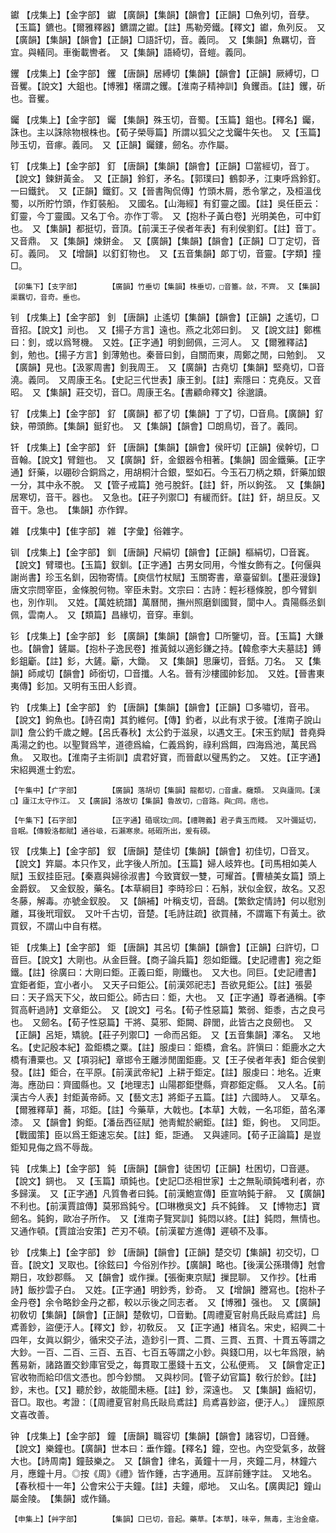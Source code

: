<!-- { "loadSidebar": true } -->
钀	【戌集上】【金字部】	钀	【廣韻】【集韻】【韻會】【正韻】□魚列切，音孽。【玉篇】鑣也。【爾雅釋器】鑣謂之钀。【註】馬勒旁鐵。【釋文】钀，魚列反。　又【廣韻】【集韻】【韻會】【正韻】□語訐切，音。義同。　又【集韻】魚羈切，音宜。與轙同。車衡載轡者。　又【集韻】語綺切，音螘。義同。

钁	【戌集上】【金字部】	钁	【唐韻】居縛切【集韻】【韻會】【正韻】厥縛切，□音矍。【說文】大鉏也。【博雅】櫡謂之钁。【淮南子精神訓】負钁臿。【註】钁，斫也。音矍。

钃	【戌集上】【金字部】	钃	【集韻】殊玉切，音蜀。【玉篇】鉏也。【釋名】钃，誅也。主以誅除物根株也。【荀子榮辱篇】所謂以狐父之戈钃牛矢也。　又【玉篇】陟玉切，音瘃。義同。　又【正韻】钃鏤，劒名。亦作屬。

钉	【戌集上】【金字部】	釘	【唐韻】【集韻】【韻會】【正韻】□當經切，音丁。【說文】鍊鉼黃金。　又【正韻】鈴釘，矛名。【郭璞曰】鶴厀矛，江東呼爲鈴釘。一曰鐵釴。　又【正韻】鐵釘。又【晉書陶侃傳】竹頭木屑，悉令掌之，及桓溫伐蜀，以所貯竹頭，作釘裝船。　又國名。【山海經】有釘靈之國。【註】吳任臣云：釘靈，今丁靈國。又名丁令。亦作丁零。　又【抱朴子黃白卷】光明美色，可中釘也。　又【集韻】都挺切，音頂。【前漢王子侯者年表】有利侯劉釘。【註】音丁。又音鼎。　又【集韻】煉鉼金。　又【廣韻】【集韻】【韻會】【正韻】□丁定切，音矴。義同。　又【增韻】以釘釘物也。　又【五音集韻】郞丁切，音靈。【字類】撞□。

	【卯集下】【支字部】		【廣韻】竹垂切【集韻】株垂切，□音箠。敆，不齊。　又【集韻】渠羈切，音奇。垂也。

钊	【戌集上】【金字部】	釗	【唐韻】止遙切【集韻】【韻會】【正韻】之遙切，□音招。【說文】刓也。　又【揚子方言】遠也。燕之北郊曰釗。　又【說文註】鄭樵曰：釗，或以爲弩機。　又姓。【正字通】明釗劒佩，三河人。　又【爾雅釋詁】釗，勉也。【揚子方言】釗薄勉也。秦晉曰釗，自關而東，周鄭之閒，曰勉釗。　又【廣韻】見也。【汲冢周書】釗我周王。　又【廣韻】古堯切【集韻】堅堯切，□音澆。義同。　又周康王名。【史記三代世表】康王釗。【註】索隱曰：克堯反。又音昭。　又【集韻】莊交切，音□。周康王名。【書顧命釋文】徐邈讀。

钌	【戌集上】【金字部】	釕	【廣韻】都了切【集韻】丁了切，□音鳥。【廣韻】釕鈌，帶頭飾。【集韻】鋌釕也。　又【集韻】【韻會】□朗鳥切，音了。義同。

钎	【戌集上】【金字部】	釬	【唐韻】【集韻】【韻會】侯旰切【正韻】侯幹切，□音翰。【說文】臂鎧也。　又【廣韻】釬，金銀器令相著。【集韻】固金鐵藥。【正字通】釬藥，以硼砂合銅爲之，用胡桐汁合銀，堅如石。今玉石刀柄之類，釬藥加銀一分，其中永不脫。　又【管子戒篇】弛弓脫釬。【註】釬，所以鉤弦。　又【集韻】居寒切，音干。器也。　又急也。【莊子列禦□】有緩而釬。【註】釬，胡旦反。又音干。急也。　【集韻】亦作銲。

雑	【戌集中】【隹字部】	雑	【字彙】俗雜字。

钏	【戌集上】【金字部】	釧	【唐韻】尺絹切【韻會】【正韻】樞絹切，□音竁。【說文】臂環也。【玉篇】釵釧。【正字通】古男女同用，今惟女飾有之。【何偃與謝尚書】珍玉名釧，因物寄情。【庾信竹杖賦】玉關寄書，章臺留釧。【墨莊漫錄】唐文宗問宰臣，金條脫何物。宰臣未對。文宗曰：古詩：輕衫穩條脫，卽今臂釧也，別作玔。　又姓。【萬姓統譜】萬曆閒，撫州照磨釧國賢，閬中人。貴陽縣丞釧佩，雲南人。　又【類篇】昌緣切，音穿。車釧。

钐	【戌集上】【金字部】	釤	【廣韻】【集韻】【韻會】□所鑒切，音。【玉篇】大鎌也。【韻會】鏟屬。【抱朴子逸民卷】推黃鉞以適釤鎌之持。【韓愈李大夫墓誌】鎛釤鉏斸。【註】釤，大鏟。斸，大鋤。　又【集韻】思廉切，音銛。刀名。　又【集韻】師咸切【韻會】師銜切，□音攕。人名。晉有沙樓國帥釤加。　又姓。【晉書東夷傳】釤加。又明有玉田人釤資。

钓	【戌集上】【金字部】	釣	【唐韻】【集韻】【韻會】【正韻】□多嘯切，音弔。【說文】鉤魚也。【詩召南】其釣維何。【傳】釣者，以此有求于彼。【淮南子說山訓】詹公釣千歲之鯉。【呂氏春秋】太公釣于滋泉，以遇文王。【宋玉釣賦】昔堯舜禹湯之釣也。以聖賢爲竿，道德爲綸，仁義爲鉤，祿利爲餌，四海爲池，萬民爲魚。　又取也。【淮南子主術訓】虞君好寶，而晉獻以璧馬釣之。　又姓。【正字通】宋紹興進士釣宏。

	【午集中】【疒字部】		【廣韻】落胡切【集韻】龍都切，□音盧。癰類。　又與廬同。【漢□】廬江太守作江。　又【廣韻】洛故切【集韻】魯故切，□音路。與□同。痞也。

	【午集下】【石字部】		【正字通】碈珉玟□同。【禮聘義】君子貴玉而賤。　又叶彌延切，音眠。【傳毅洛都賦】通谷岋，石瀨寒泉。砥碬所出，爰有碝。

钗	【戌集上】【金字部】	釵	【唐韻】楚佳切【集韻】【韻會】初佳切，□音叉。【說文】筓屬。本只作叉，此字後人所加。【玉篇】婦人岐筓也。【司馬相如美人賦】玉釵挂臣冠。【秦嘉與婦徐淑書】今致寶釵一雙，可耀首。【曹植美女篇】頭上金爵釵。　又金釵股，藥名。【本草綱目】李時珍曰：石斛，狀似金釵，故名。又忍冬藤，解毒。亦號金釵股。　又【韻補】叶稱支切，音鴟。【繁欽定情詩】何以慰別離，耳後玳瑁釵。　又叶千古切，音楚。【毛詩註疏】欲買赭，不謂竈下有黃土。欲買釵，不謂山中自有楛。

钜	【戌集上】【金字部】	鉅	【唐韻】其呂切【集韻】【韻會】【正韻】臼許切，□音巨。【說文】大剛也。从金巨聲。【商子論兵篇】怨如鉅鐵。【史記禮書】宛之鉅鐵。【註】徐廣曰：大剛曰鉅。正義曰鉅，剛鐵也。　又大也。同巨。【史記禮書】宜鉅者鉅，宜小者小。　又天子曰鉅公。【前漢郊祀志】吾欲見鉅公。【註】張晏曰：天子爲天下父，故曰鉅公。師古曰：鉅，大也。　又【正字通】尊者通稱。【李賀高軒過詩】文章鉅公。　又【說文】弓名。【荀子性惡篇】繁弱、鉅黍，古之良弓也。　又劒名。【荀子性惡篇】干將、莫邪、鉅闕、辟閭，此皆古之良劒也。　又【正韻】呂矩，矯貌。【莊子列禦□】一命而呂鉅。　又【五音集韻】澤名。　又地名。【史記殷本紀】盈鉅橋之粟。【註】服虔曰：鉅橋，倉名。許愼曰：鉅鹿水之大橋有漕粟也。又【項羽紀】章邯令王離涉閒圍鉅鹿。又【王子侯者年表】鉅合侯劉發。【註】鉅合，在平原。【前漢武帝紀】上耕于鉅定。【註】服虔曰：地名。近東海。應劭曰：齊國縣也。又【地理志】山陽郡鉅壄縣，齊郡鉅定縣。　又人名。【前漢古今人表】封鉅黃帝師。又【藝文志】將鉅子五篇。【註】六國時人。　又草名。【爾雅釋草】蕎，邛鉅。【註】今藥草，大戟也。【本草】大戟，一名邛鉅，苗名澤漆。　又【韻會】鉤鉅。【潘岳西征賦】弛靑鯤於網鉅。【註】鉅，鉤也。　又同詎。【戰國策】臣以爲王鉅速忘矣。【註】鉅，詎通。　又與遽同。【荀子正論篇】是豈鉅知見侮之爲不辱哉。

钝	【戌集上】【金字部】	鈍	【唐韻】【韻會】徒困切【正韻】杜困切，□音遯。【說文】錭也。　又【玉篇】頑鈍也。【史記□丞相世家】士之無恥頑鈍嗜利者，亦多歸漢。　又【正字通】凡質魯者曰鈍。【前漢鮑宣傳】臣宣呐鈍于辭。　又【廣韻】不利也。【前漢賈誼傳】莫邪爲鈍兮。【□琳檄吳文】兵不鈍鋒。　又【博物志】寶劒名。鈍鉤，歐冶子所作。　又【淮南子覽冥訓】鈍悶以終。【註】鈍悶，無情也。　又通作頓。【賈誼治安策】芒刃不頓。【前漢翟方進傳】遲頓不及事。

钞	【戌集上】【金字部】	鈔	【唐韻】【韻會】【正韻】楚交切【集韻】初交切，□音。【說文】叉取也。【徐鉉曰】今俗別作抄。【廣韻】略也。【後漢公孫瓚傳】尅會期日，攻鈔郡縣。　又【韻會】或作摷。【張衡東京賦】摷昆聊。　又作抄。【杜甫詩】飯抄雲子白。　又姓。【正字通】明鈔秀，鈔奇。　又【增韻】謄寫也。【抱朴子金丹卷】余令略鈔金丹之都，較以示後之同志者。　又【博雅】强也。　又【廣韻】初敎切【集韻】【韻會】【正韻】楚敎切，□音勦。【周禮夏官射鳥氏敺烏鳶註】烏鳶善鈔，盜便汙人。【釋文】鈔，初敎反。　又【正字通】楮貨名。宋史，紹興二十四年，女眞以銅少，循宋交子法，造鈔引一貫、二貫、三貫、五貫、十貫五等謂之大鈔。一百、二百、三百、五百、七百五等謂之小鈔。與錢□用，以七年爲限，納舊易新，諸路置交鈔庫官受之，每貫取工墨錢十五文，公私便焉。　又【韻會定正】官收物而給印信文憑也。卽今鈔關。　又與杪同。【管子幼官篇】敎行於鈔。【註】鈔，末也。【又】聽於鈔，故能聞未極。【註】鈔，深遠也。　又【集韻】齒紹切，音□。取也。考證：〔【周禮夏官射鳥氏敺烏鳶註】烏鳶喜鈔盜，便汙人。〕　謹照原文喜改善。 

钟	【戌集上】【金字部】	鐘	【唐韻】職容切【集韻】【韻會】諸容切，□音鍾。【說文】樂鐘也。【廣韻】世本曰：垂作鐘。【釋名】鐘，空也。內空受氣多，故聲大也。【詩周南】鐘鼓樂之。　又【韻會】律名，黃鐘十一月，夾鐘二月，林鐘六月，應鐘十月。◎按《周》《禮》皆作鍾，古字通用。互詳前鍾字註。　又地名。【春秋桓十一年】公會宋公于夫鐘。【註】夫鐘，郕地。　又山名。【廣輿記】鐘山屬金陵。　【集韻】或作銿。

	【申集上】【艸字部】		【集韻】口已切，音起。藥草。【本草】，味辛，無毒，主治金瘡。

